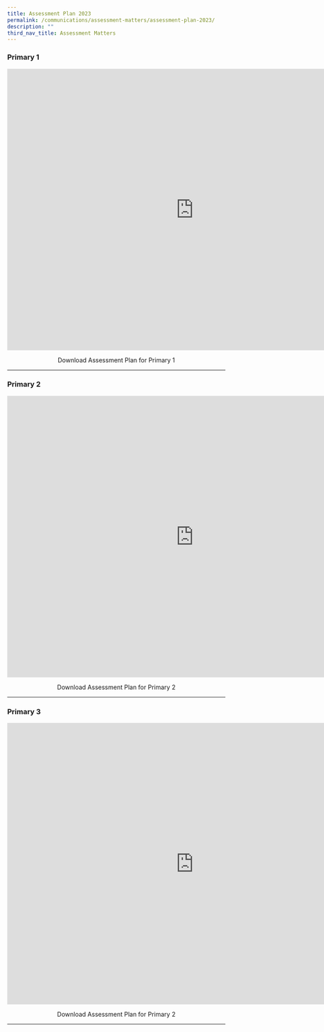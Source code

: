 ```yaml
---
title: Assessment Plan 2023
permalink: /communications/assessment-matters/assessment-plan-2023/
description: ""
third_nav_title: Assessment Matters
---
```

### Primary 1

<iframe allowfullscreen="true" height="649" width="860" frameborder="0" src="https://docs.google.com/presentation/d/e/2PACX-1vRatv0eck74UUI0z6yqU0ldaJr2_h7stlYPl7VVe1MXsOfeOeCvK4zLTIx_LHxMUC4QlTWAznPtp0U9/embed?start=true&amp;loop=true&amp;delayms=3000"></iframe>

<p style="text-align:center">Download Assessment Plan for Primary 1</p>

<hr>

### Primary 2

<iframe src="https://docs.google.com/presentation/d/e/2PACX-1vSkEq2PHOKvf1-7_KunyuF51T1ZhaGptz6jGBMLulm-1PZw_FS3KIbjMCqSA78ft9P69RfqVbccDmRA/embed?start=true&amp;loop=true&amp;delayms=5000" frameborder="0" width="860" height="649" allowfullscreen="true"></iframe>

<p style="text-align:center">Download Assessment Plan for Primary 2</p>

<hr>

### Primary 3

<iframe allowfullscreen="true" height="649" width="860" frameborder="0" src="https://docs.google.com/presentation/d/e/2PACX-1vS0Vds7SWw3yL_B0eOUQsnCR4KX_LkU4KyLKYj5hkgfNXwUn5KgzvVy5xvLtjarq338Nr2Mmch3XchP/embed?start=true&amp;loop=true&amp;delayms=5000"></iframe>

<p style="text-align:center">Download Assessment Plan for Primary 2</p>

<hr>